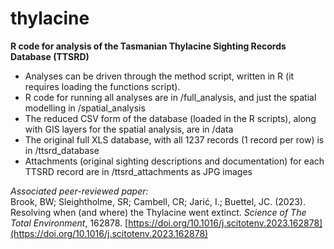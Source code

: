 # thylacine
<b>R code for analysis of the Tasmanian Thylacine Sighting Records Database (TTSRD)</b>

- Analyses can be driven through the method script, written in R (it requires loading the functions script).
- R code for running all analyses are in /full_analysis, and just the spatial modelling in /spatial_analysis
- The reduced CSV form of the database (loaded in the R scripts), along with GIS layers for the spatial analysis, are in /data
- The original full XLS database, with all 1237 records (1 record per row) is in /ttsrd_database
- Attachments (original sighting descriptions and documentation) for each TTSRD record are in /ttsrd_attachments as JPG images

<i>Associated peer-reviewed paper:</i>  
Brook, BW; Sleightholme, SR; Cambell, CR; Jarić, I.; Buettel, JC. (2023). Resolving when (and where) the Thylacine went extinct. <i>Science of The Total Environment</i>, 162878. [https://doi.org/10.1016/j.scitotenv.2023.162878](https://doi.org/10.1016/j.scitotenv.2023.162878)
